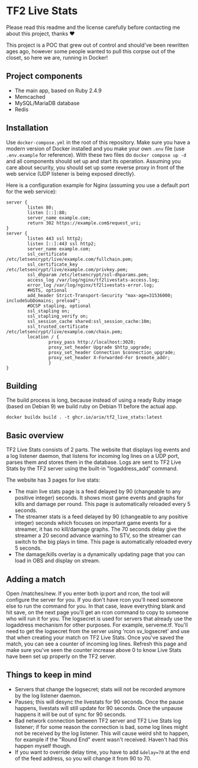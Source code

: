 # TF2 Live Stats

Please read this readme and the license carefully before contacting me about this project, thanks :heart:

This project is a POC that grew out of control and should've been rewritten ages ago, however some people wanted to pull this corpse out of the closet, so here we are, running in Docker!

## Project components
* The main app, based on Ruby 2.4.9
* Memcached
* MySQL/MariaDB database
* Redis

## Installation
Use `docker-compose.yml` in the root of this repository. Make sure you have a modern version of Docker installed and you make your own `.env` file (use `.env.example` for reference). With these two files do `docker compose up -d` and all components should set up and start its operation. Assuming you care about security, you should set up some reverse proxy in front of the web service (UDP listener is being exposed directly).

Here is a configuration example for Nginx (assuming you use a default port for the web service):

```nginx
server {
        listen 80;
        listen [::]:80;
        server_name example.com;
        return 302 https://example.com$request_uri;
}
server {
        listen 443 ssl http2;
        listen [::]:443 ssl http2;
        server_name example.com;
        ssl_certificate /etc/letsencrypt/live/example.com/fullchain.pem;
        ssl_certificate_key /etc/letsencrypt/live/example.com/privkey.pem;
        ssl_dhparam /etc/letsencrypt/ssl-dhparams.pem;
        access_log /var/log/nginx/tf2livestats-access.log;
        error_log /var/log/nginx/tf2livestats-error.log;
        #HSTS, optional
        add_header Strict-Transport-Security "max-age=31536000; includeSubDomains; preload";
        #OCSP stapling, optional
        ssl_stapling on;
        ssl_stapling_verify on;
        ssl_session_cache shared:ssl_session_cache:10m;
        ssl_trusted_certificate /etc/letsencrypt/live/example.com/chain.pem;
        location / {
                proxy_pass http://localhost:3020;
                proxy_set_header Upgrade $http_upgrade;
                proxy_set_header Connection $connection_upgrade;
                proxy_set_header X-Forwarded-For $remote_addr;
                }
}
```

## Building

The build process is long, because instead of using a ready Ruby image (based on Debian 9) we build ruby on Debian 11 before the actual app.

```docker
docker buildx build . -t ghcr.io/arie/tf2_live_stats:latest
```

## Basic overview
TF2 Live Stats consists of 2 parts. The website that displays log events and a log listener daemon, that listens for incoming log lines on a UDP port, parses them and stores them in the database.
Logs are sent to TF2 Live Stats by the TF2 server using the built-in "logaddress_add" command.

The website has 3 pages for live stats:
* The main live stats page is a feed delayed by 90 (changeable to any positive integer) seconds. It shows most game events and graphs for kills and damage per round. This page is automatically reloaded every 5 seconds.
* The streamer stats is a feed delayed by 90 (changeable to any positive integer) seconds which focuses on important game events for a streamer, it has no kill/damage graphs. The 70 seconds delay give the streamer a 20 second advance warning to STV, so the streamer can switch to the big plays in time. This page is automatically reloaded every 5 seconds.
* The damage/kills overlay is a dynamically updating page that you can load in OBS and display on stream.


## Adding a match
Open /matches/new. If you enter both ip:port and rcon, the tool will configure the server for you.
If you don't have rcon you'll need someone else to run the command for you. In that case, leave everything blank and hit save, on the next page you'll get an rcon command to copy to someone who will run it for you.
The logsecret is used for servers that already use the logaddress mechanism for other purposes. For example, serveme.tf. You'll need to get the logsecret from the server using 'rcon sv_logsecret' and use that when creating your match on TF2 Live Stats.
Once you've saved the match, you can see a counter of incoming log lines. Refresh this page and make sure you've seen the counter increase above 0 to know Live Stats have been set up properly on the TF2 server.


## Things to keep in mind
* Servers that change the logsecret; stats will not be recorded anymore by the log listener daemon.
* Pauses; this will desync the livestats for 90 seconds. Once the pause happens, livestats will still update for 90 seconds. Once the unpause happens it will be out of sync for 90 seconds.
* Bad network connection between TF2 server and TF2 Live Stats log listener; if for some reason the connection is bad, some log lines might not be received by the log listener. This will cause weird shit to happen, for example if the "Round End" event wasn't received.
Haven't had this happen myself though.
* If you want to override delay time, you have to add `&delay=70` at the end of the feed address, so you will change it from 90 to 70.
